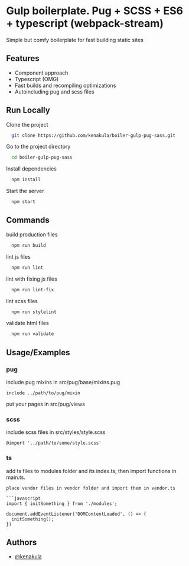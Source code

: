 # Gulp boilerplate. Pug + SCSS + ES6 + typescript (webpack-stream)

Simple but comfy boilerplate for fast building static sites

## Features

- Component approach
- Typescript (OMG)
- Fast builds and recompiling optimizations
- Autoincluding pug and scss files

## Run Locally

Clone the project

```bash
  git clone https://github.com/kenakula/boiler-gulp-pug-sass.git
```

Go to the project directory

```bash
  cd boiler-gulp-pug-sass
```

Install dependencies

```bash
  npm install
```

Start the server

```bash
  npm start
```


## Commands

build production files

```bash
  npm run build
```

lint js files

```bash
  npm run lint
```

lint with fixing js files

```bash
  npm run lint-fix
```

lint scss files

```bash
  npm run stylelint
```

validate html files

```bash
  npm run validate
```
## Usage/Examples

### pug

include pug mixins in src/pug/base/mixins.pug
```
include ../path/to/pug/mixin
```

put your pages in src/pug/views

### scss
include scss files in src/styles/style.scss
```
@import '../path/to/some/style.scss'
```

### ts
add ts files to modules folder and its index.ts, then import functions in main.ts.
```
place vendor files in vendor folder and import them in vendor.ts

```javascript
import { initSomething } from './modules';

document.addEventListener('DOMContentLoaded', () => {
  initSomething();
})
```
## Authors

- [@kenakula](https://github.com/kenakula)

